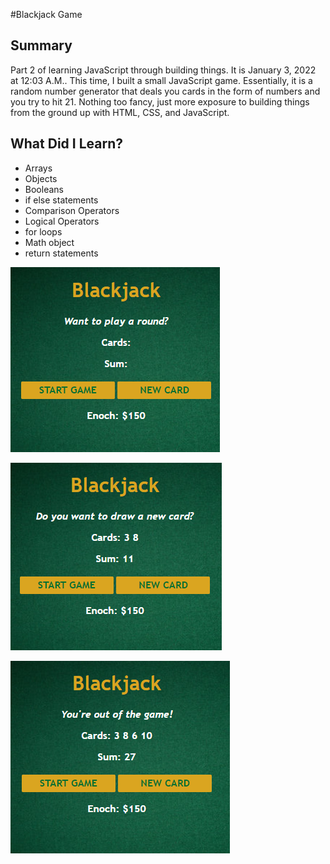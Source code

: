 #Blackjack Game

## Summary
Part 2 of learning JavaScript through building things. It is January 3, 2022 at 12:03 A.M.. This time, I built a small JavaScript game. Essentially, it is a random number generator that deals you cards in the form of numbers and you try to hit 21. Nothing too fancy, just more exposure to building things from the ground up with HTML, CSS, and JavaScript. 

## What Did I Learn? 
* Arrays
* Objects
* Booleans
* if else statements
* Comparison Operators
* Logical Operators
* for loops
* Math object
* return statements

![](2022-01-03-00-07-49.png)

![](2022-01-03-00-08-12.png)

![](2022-01-03-00-10-41.png)